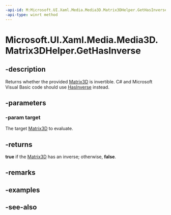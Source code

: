 ```yaml
---
-api-id: M:Microsoft.UI.Xaml.Media.Media3D.Matrix3DHelper.GetHasInverse(Microsoft.UI.Xaml.Media.Media3D.Matrix3D)
-api-type: winrt method
---
```


<!-- Method syntax
public bool GetHasInverse(Windows.UI.Xaml.Media.Media3D.Matrix3D target)
-->

# Microsoft.UI.Xaml.Media.Media3D.Matrix3DHelper.GetHasInverse

## -description
Returns whether the provided [Matrix3D](matrix3d.md) is invertible. C# and Microsoft Visual Basic code should use [HasInverse](/dotnet/api/system.windows.media.media3d.matrix3d.hasinverse?view=dotnet-uwp-10.0) instead.

## -parameters
### -param target
The target [Matrix3D](matrix3d.md) to evaluate.

## -returns
**true** if the [Matrix3D](matrix3d.md) has an inverse; otherwise, **false**.

## -remarks

## -examples

## -see-also
